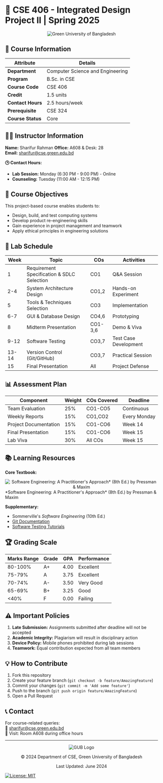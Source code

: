 # 🚀 CSE 406 - Integrated Design Project II | Spring 2025
<div align="center">
  <img src="https://upload.wikimedia.org/wikipedia/commons/thumb/e/ed/Green_University_of_Bangladesh_logo.svg/250px-Green_University_of_Bangladesh_logo.svg.png" alt="Green University of Bangladesh">
</div>

## 📌 Course Information
| Attribute          | Details                                  |
|--------------------|------------------------------------------|
| **Department**     | Computer Science and Engineering         |
| **Program**        | B.Sc. in CSE                             |
| **Course Code**    | CSE 406                                  |
| **Credit**         | 1.5 units                                |
| **Contact Hours**  | 2.5 hours/week                           |
| **Prerequisite**   | CSE 324                                  |
| **Course Status**  | Core                                     |

## 👨‍💻 Instructor Information
**Name:** Sharifur Rahman 
**Office:** A608 & Desk: 28  
**Email:** sharifur@cse.green.edu.bd  

**🕒 Contact Hours:**
- **Lab Session:** Monday (6:30 PM - 9:00 PM) - Online
- **Counseling:** Tuesday (11:00 AM - 12:15 PM)

## 🎯 Course Objectives
This project-based course enables students to:
- Design, build, and test computing systems
- Develop product re-engineering skills
- Gain experience in project management and teamwork
- Apply ethical principles in engineering solutions



## 📅 Lab Schedule
| Week | Topic                                      | COs  | Activities          |
|------|--------------------------------------------|------|---------------------|
| 1    | Requirement Specification & SDLC Selection | CO1  | Q&A Session         |
| 2-4  | System Architecture Design                | CO1,2| Hands-on Experiment |
| 5    | Tools & Techniques Selection              | CO3  | Implementation      |
| 6-7  | GUI & Database Design                     | CO4,6| Prototyping         |
| 8    | Midterm Presentation                      | CO1-3,6| Demo & Viva      |
| 9-12 | Software Testing                          | CO3,7| Test Case Development|
| 13-14| Version Control (Git/GitHub)              | CO3,7| Practical Session   |
| 15   | Final Presentation                        | All  | Project Defense     |

## 📊 Assessment Plan
| Component                  | Weight | COs Covered | Deadline        |
|----------------------------|--------|-------------|-----------------|
| Team Evaluation            | 25%    | CO1-CO5     | Continuous      |
| Weekly Reports             | 15%    | CO1,CO2     | Every Monday    |
| Project Documentation      | 15%    | CO1-CO6     | Week 14         |
| Final Presentation         | 15%    | CO1-CO6     | Week 15         |
| Lab Viva                   | 30%    | All COs     | Week 15         |

## 📚 Learning Resources  
**Core Textbook:**  
<div align="center">
  <img src="[https://m.media-amazon.com/images/I/51D6AC9S-AL._SY342_.jpg]" alt="Software Engineering: A Practitioner's Approach* (8th Ed.) by Pressman & Maxim">
</div>
*Software Engineering: A Practitioner's Approach* (8th Ed.) by Pressman & Maxim

**Supplementary:**  
- Sommerville's *Software Engineering* (10th Ed.)
- [Git Documentation](https://git-scm.com/doc)
- [Software Testing Tutorials](https://www.guru99.com/software-testing.html)

## 🏆 Grading Scale
| Marks Range | Grade | GPA  | Performance |
|-------------|-------|------|-------------|
| 80-100%     | A+    | 4.00 | Excellent   |
| 75-79%      | A     | 3.75 | Excellent   |
| 70-74%      | A-    | 3.50 | Very Good   |
| 65-69%      | B+    | 3.25 | Good        |
| <40%        | F     | 0.00 | Failing     |

## ⚠️ Important Policies
1. **Late Submission:** Assignments submitted after deadline will not be accepted
2. **Academic Integrity:** Plagiarism will result in disciplinary action
3. **Device Policy:** Mobile phones prohibited during lab sessions
4. **Teamwork:** Equal contribution expected from all team members

## 💡 How to Contribute
1. Fork this repository
2. Create your feature branch (`git checkout -b feature/AmazingFeature`)
3. Commit your changes (`git commit -m 'Add some feature'`)
4. Push to the branch (`git push origin feature/AmazingFeature`)
5. Open a Pull Request

## 📞 Contact
For course-related queries:  
📧 sharifur@cse.green.edu.bd  
🏢 Visit: Room A608 during office hours

---

<div align="center">
  <img src="https://via.placeholder.com/100x50?text=GUB" alt="GUB Logo">
  <p>© 2024 Department of CSE, Green University of Bangladesh</p>
  <p>Last Updated: June 2024</p>
</div>

[![License: MIT](https://img.shields.io/badge/License-MIT-yellow.svg)](https://opensource.org/licenses/MIT)
